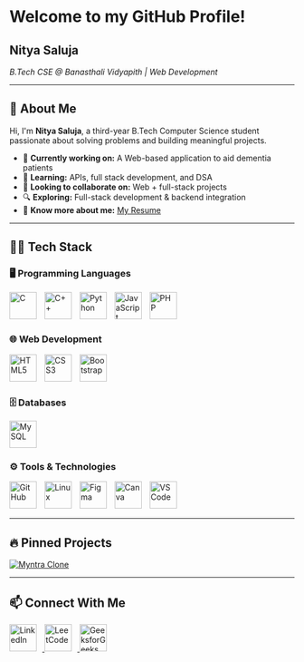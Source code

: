 # Welcome to my GitHub Profile!

## Nitya Saluja
*B.Tech CSE @ Banasthali Vidyapith | Web Development*

---

## 🚀 About Me  
Hi, I'm **Nitya Saluja**, a third-year B.Tech Computer Science student passionate about solving problems and building meaningful projects.  

- 🔭 **Currently working on:** A Web-based application to aid dementia patients  
- 🌱 **Learning:** APIs, full stack development, and  DSA  
- 👯 **Looking to collaborate on:** Web + full-stack projects  
- 🔍 **Exploring:** Full-stack development & backend integration  
- 📄 **Know more about me:** [My Resume](https://drive.google.com/file/d/16Si_7AK9jukDDHQ6UeMVJqD3cYXsLW3b/view?usp=sharing)  

---

## 👩‍💻 Tech Stack  

### 🖥️ Programming Languages  
<p>
  <img src="https://skillicons.dev/icons?i=c" title="C" height="48" style="margin-right:10px;"/>
  <img src="https://skillicons.dev/icons?i=cpp" title="C++" height="48" style="margin-right:10px;"/>
  <img src="https://skillicons.dev/icons?i=python" title="Python" height="48" style="margin-right:10px;"/>
  <img src="https://skillicons.dev/icons?i=js" title="JavaScript" height="48" style="margin-right:10px;"/>
  <img src="https://skillicons.dev/icons?i=php" title="PHP" height="48"/>
</p>

### 🌐 Web Development  
<p>
  <img src="https://skillicons.dev/icons?i=html" title="HTML5" height="48" style="margin-right:10px;"/>
  <img src="https://skillicons.dev/icons?i=css" title="CSS3" height="48" style="margin-right:10px;"/>
  <img src="https://skillicons.dev/icons?i=bootstrap" title="Bootstrap" height="48"/>
</p>

### 🗄️ Databases  
<p>
  <img src="https://skillicons.dev/icons?i=mysql" title="MySQL" height="48"/>
</p>

### ⚙️ Tools & Technologies  
<p>
  <img src="https://skillicons.dev/icons?i=github" title="GitHub" height="48" style="margin-right:10px;"/>
  <img src="https://skillicons.dev/icons?i=linux" title="Linux" height="48" style="margin-right:10px;"/>
  <img src="https://skillicons.dev/icons?i=figma" title="Figma" height="48" style="margin-right:10px;"/>
  <img src="https://img.icons8.com/color/48/000000/canva.png" title="Canva" height="48" style="margin-right:10px;"/>
  <img src="https://skillicons.dev/icons?i=vscode" title="VS Code" height="48"/>
</p>

---

## 🔥 Pinned Projects  
<p>
  <a href="https://github.com/tagcraft/Myntra-Clone">
    <img src="https://github-readme-stats.vercel.app/api/pin/?username=tagcraft&repo=Myntra-Clone&theme=dark" alt="Myntra Clone" title="Myntra Clone Project" />
  </a>  
  
  
    
</p>

---

## 📫 Connect With Me  
<p>
  <a href="https://linkedin.com/in/nitya-saluja">
    <img src="https://skillicons.dev/icons?i=linkedin" height="48" title="LinkedIn" style="margin-right:10px;"/>
  </a>
  <a href="https://leetcode.com/nityasaluja20">
    <img src="https://cdn.jsdelivr.net/gh/simple-icons/simple-icons/icons/leetcode.svg" height="48" title="LeetCode" style="margin-right:10px;"/>
  </a>
  <a href="https://auth.geeksforgeeks.org/user/nityasa8muy">
    <img src="https://upload.wikimedia.org/wikipedia/commons/4/43/GeeksforGeeks.svg" height="48" title="GeeksforGeeks"/>
  </a>
</p>
